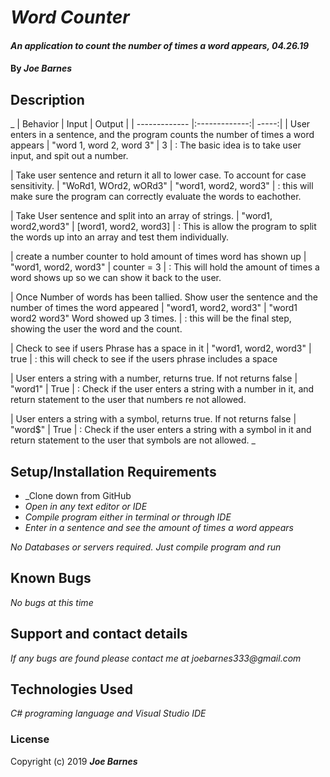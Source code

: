 ﻿# _Word Counter_

#### _An application to count the number of times a word appears, 04.26.19_

#### By _**Joe Barnes**_

## Description

_
| Behavior | Input | Output | 
| ------------- |:-------------:| -----:| 
| User enters in a sentence, and the program counts the number of times a word appears | "word 1, word 2, word 3" | 3 | : The basic idea is to take user input, and spit out a number.


| Take user sentence and return it all to lower case. To account for case sensitivity. | "WoRd1, WOrd2, wORd3" | "word1, word2, word3" | : this will make sure the program can correctly evaluate the words to eachother. 


| Take User sentence and split into an array of strings. | "word1, word2,word3" | [word1, word2, word3] | : This is allow the program to split the words up into an array and test them individually.


| create a number counter to hold amount of times word has shown up | "word1, word2, word3" | counter = 3 | : This will hold the amount of times a word shows up so we can show it back to the user.


| Once Number of words has been tallied. Show user the sentence and the number of times the word appeared | "word1, word2, word3" | "word1 word2 word3" Word showed up 3 times. | : this will be the final step, showing the user the word and the count.


| Check to see if users Phrase has a space in it | "word1, word2, word3" | true | : this will check to see if the users phrase includes a space


| User enters a string with a number, returns true. If not returns false | "word1" | True | : Check if the user enters a string with a number in it, and return  statement to the user that numbers re not allowed.


| User enters a string with a symbol, returns true. If not returns false | "word$" | True | : Check if the user enters a string with a symbol in it and return statement to the user that symbols are not allowed. _

## Setup/Installation Requirements

* _Clone down from GitHub
* _Open in any text editor or IDE_
* _Compile program either in terminal or through IDE_
* _Enter in a sentence and see the amount of times a word appears_


_No Databases or servers required. Just compile program and run_

## Known Bugs

_No bugs at this time_

## Support and contact details

_If any bugs are found please contact me at joebarnes333@gmail.com_

## Technologies Used

_C# programing language and Visual Studio IDE_

### License



Copyright (c) 2019 **_Joe Barnes_**